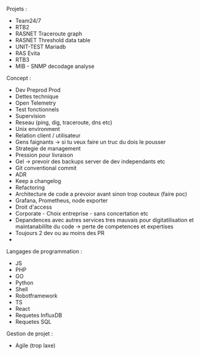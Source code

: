 Projets :
- Team24/7
- RTB2
- RASNET Traceroute graph
- RASNET Threshold data table
- UNIT-TEST Mariadb
- RAS Evita
- RTB3
- MIB - SNMP decodage analyse

Concept :
- Dev Preprod Prod
- Dettes technique
- Open Telemetry
- Test fonctionnels
- Supervision
- Reseau (ping, dig, traceroute, dns etc)
- Unix environment
- Relation client / utilisateur
- Gens faignants -> si tu veux faire un truc du dois le pousser
- Strategie de management
- Pression pour livraison
- Gel -> prevoir des backups server de dev independants etc
- Git conventional commit
- ADR
- Keep a changelog
- Refactoring
- Architecture de code a prevoior avant sinon trop couteux (faire poc)
- Grafana, Prometheus, node exporter
- Droit d'access
- Corporate - Choix entreprise - sans concertation etc
- Depandences avec autres services tres mauvais pour digitatilisation et maintanabililte du code -> perte de competences et expertises
- Toujours 2 dev ou au moins des PR
- 

Langages de programmation :
- JS
- PHP
- GO
- Python
- Shell
- Robotframework
- TS
- React
- Requetes InfluxDB
- Requetes SQL

Gestion de projet :
- Agile (trop laxe)

